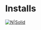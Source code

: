 Installs
=============

[![N|Solid](https://rubyinstaller.org/assets/gembox_sub.png)](https://rubyinstaller.org/downloads/)

